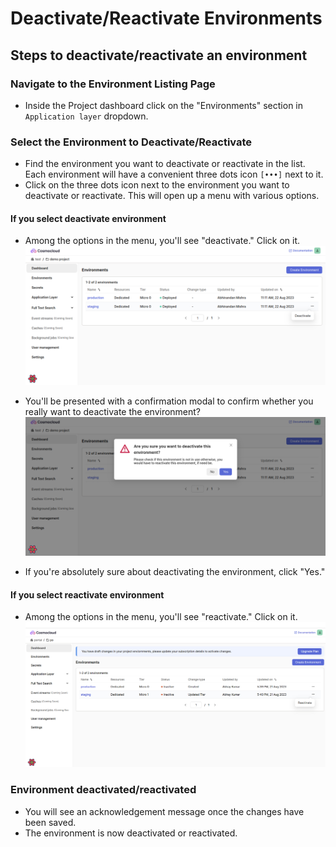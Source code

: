 # Deactivate/Reactivate Environments
## Steps to deactivate/reactivate an environment 

### Navigate to the Environment Listing Page

- Inside the Project dashboard click on the "Environments" section in `Application layer` dropdown. 

### Select the Environment to Deactivate/Reactivate

- Find the environment you want to deactivate or reactivate in the list. Each environment will have a convenient three dots icon `[•••]` next to it.
- Click on the three dots icon next to the environment you want to deactivate or reactivate. This will open up a menu with various options.

#### If you select deactivate environment

- Among the options in the menu, you'll see "deactivate." Click on it.
  ![Three Dots Section](/assets/environment/threeDots.png) <!-- add Deactivate button ss-->
  
- You'll be presented with a confirmation modal to confirm whether you really want to deactivate the environment?
  ![Delete Modal Section](/assets/environment/DeleteEnvModal.png) <!-- add Deactivate modal ss-->
- If you're absolutely sure about deactivating the environment, click "Yes." 

#### If you select reactivate environment

- Among the options in the menu, you'll see "reactivate." Click on it.
  ![Three Dots Section](/assets/environment/reactivateEnv.png)

### Environment deactivated/reactivated

- You will see an acknowledgement message once the changes have been saved.
- The environment is now deactivated or reactivated.
